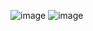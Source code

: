 ![image](https://github.com/user-attachments/assets/373cdc08-ffcb-4468-aad5-14c54874557c)
![image](https://github.com/user-attachments/assets/b86f0437-b91b-496e-8abb-c3dc0fe09c10)
